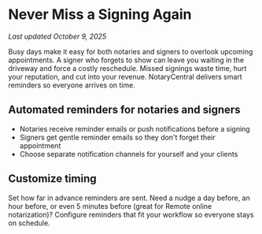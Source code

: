 # Never Miss a Signing Again
_Last updated October 9, 2025_

Busy days make it easy for both notaries and signers to overlook upcoming appointments. A signer who forgets to show can leave you waiting in the driveway and force a costly reschedule. Missed signings waste time, hurt your reputation, and cut into your revenue. NotaryCentral delivers smart reminders so everyone arrives on time.

## Automated reminders for notaries and signers
- Notaries receive reminder emails or push notifications before a signing
- Signers get gentle reminder emails so they don't forget their appointment
- Choose separate notification channels for yourself and your clients

## Customize timing
Set how far in advance reminders are sent. Need a nudge a day before, an hour before, or even 5 minutes before (great for Remote online notarization)? Configure reminders that fit your workflow so everyone stays on schedule.
